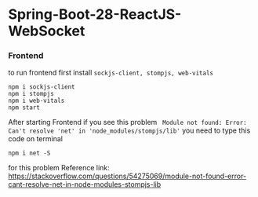 # Spring-Boot-28-ReactJS-WebSocket

### Frontend
to run frontend first install `sockjs-client, stompjs, web-vitals` 
```
npm i sockjs-client
npm i stompjs
npm i web-vitals
npm start
```
After starting Frontend if you see this problem ` Module not found: Error: Can't resolve 'net' in 'node_modules/stompjs/lib'` you need to type this code on terminal
```
npm i net -S
```
for this problem Reference link: 
https://stackoverflow.com/questions/54275069/module-not-found-error-cant-resolve-net-in-node-modules-stompjs-lib